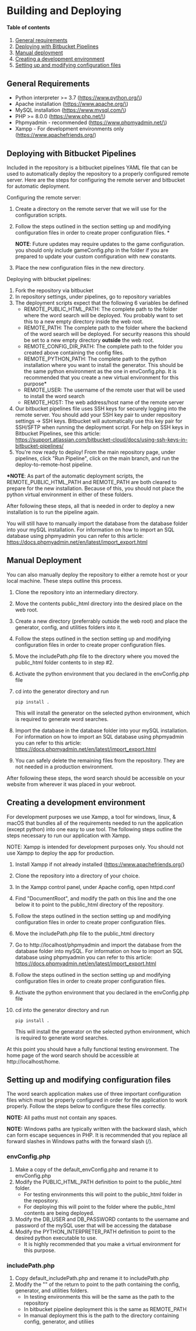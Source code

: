 # Building and Deploying

#### Table of contents
1. [General requirements](#general-requirements)
2. [Deploying with Bitbucket Pipelines](#deploying-with-bitbucket-pipelines)
3. [Manual deployment](#manual-deployment)
4. [Creating a development environment](#creating-a-development-environment)
5. [Setting up and modifying configuration files](#setting-up-and-modifying-configuration-files)

## General Requirements 
- Python interpreter >= 3.7 \(https://www.python.org/\)
- Apache installation \(https://www.apache.org/\)
- MySQL installation \(https://www.mysql.com/\)
- PHP >= 8.0.0 \(https://www.php.net/\)
- Phpmyadmin - recommended \(https://www.phpmyadmin.net/\)
- Xampp - For development environments only (https://www.apachefriends.org/)
## Deploying with Bitbucket Pipelines
Included in the repository is a bitbucket pipelines YAML file that can be used to automatically deploy the repository to a properly configured remote server. Here are the steps for configuring the remote server and bitbucket for automatic deployment.

Configuring the remote server:

1. Create a directory on the remote server that we will use for the configuration scripts.
2. Follow the steps outlined in the section setting up and modifying configuration files in order to create proper configuration files. *

    **NOTE**: Future updates may require updates to the game configuration. you should only include gameConfig.php in the folder if you are prepared to update your custom configuration with new constants.
3. Place the new configuration files in the new directory.

Deploying with bitbucket pipelines:

1. Fork the repository via bitbucket
2. In repository settings, under pipelines, go to repository variables
3. The deployment scripts expect that the following 6 variables be defined
    - REMOTE_PUBLIC_HTML_PATH: The complete path to the folder where the word search will be deployed. You probably want to set this to a new empty directory inside the web root.
    - REMOTE_PATH: The complete path to the folder where the backend of the word search will be deployed. For security reasons this should be set to a new empty directory **outside** the web root.
    - REMOTE_CONFIG_DIR_PATH: The complete path to the folder you created above containing the config files.
    - REMOTE_PYTHON_PATH: The complete path to the python installation where you want to install the generator. This should be the same python environment as the one in envConfig.php. It is recommended that you create a new virtual environment for this purpose*
    - REMOTE_USER: The username of the remote user that will be used to install the word search
    - REMOTE_HOST: The web address/host name of the remote server
4. Our bitbucket pipelines file uses SSH keys for securely logging into the remote server. You should add your SSH key pair to under repository settings -> SSH keys. Bitbucket will automatically use this key pair for SSH/SFTP when running the deployment script. For help on SSH keys in Bitbucket Pipelines, see this article: https://support.atlassian.com/bitbucket-cloud/docs/using-ssh-keys-in-bitbucket-pipelines/
5. You're now ready to deploy! From the main repository page, under pipelines, click "Run Pipeline", click on the main branch, and run the deploy-to-remote-host pipeline.

**\*NOTE**: As part of the automatic deployment scripts, the REMOTE_PUBLIC_HTML_PATH and REMOTE_PATH are both cleared to prepare for the new installation. Because of this, you should not place the python virtual environment in either of these folders.

After following these steps, all that is needed in order to deploy a new installation is to run the pipeline again. 

You will still have to manually import the database  from the database folder into your mySQL installation. For information on how to import an SQL database using phpmyadmin you can refer to this article: https://docs.phpmyadmin.net/en/latest/import_export.html

## Manual Deployment
You can also manually deploy the repository to either a remote host or your local machine. These steps outline this process.

1. Clone the repository into an intermediary directory.
2. Move the contents public_html directory into the desired place on the web root.
3. Create a new directory (preferrably outside the web root) and place the generator, config, and utilities folders into it.
4. Follow the steps outlined in the section setting up and modifying configuration files in order to create proper configuration files. 
5. Move the includePath.php file to the directory where you moved the public_html folder contents to in step #2.
6. Activate the python environment that you declared in the envConfig.php file
7. cd into the generator directory and run 

    ```pip install .``` 
    
    This will install the generator on the selected python environment, which is required to generate word searches.
8. Import the database in the database folder into your mySQL installation. For information on how to import an SQL database using phpmyadmin you can refer to this article: https://docs.phpmyadmin.net/en/latest/import_export.html
9. You can safely delete the remaining files from the repository. They are not needed in a production environment.

After following these steps, the word search should be accessible on your website from wherever it was placed in your webroot.
## Creating a development environment
For development purposes we use Xampp, a tool for windows, linux, & macOS that bundles all of the requirements needed to run the application (except python) into one easy to use tool. The following steps outline the steps necessary to run our application with Xampp.

NOTE: Xampp is intended for development purposes only. You should not use Xampp to deploy the app for production.

1. Install Xampp if not already installed (https://www.apachefriends.org/)
2. Clone the repository into a directory of your choice.
3. In the Xampp control panel, under Apache config, open httpd.conf
4. Find "DocumentRoot", and modify the path on this line and the one below it to point to the public_html directory of the repository.
5. Follow the steps outlined in the section setting up and modifying configuration files in order to create proper configuration files. 
6. Move the includePath.php file to the public_html directory
7. Go to http://localhost/phpmyadmin and import the database from the database folder into mySQL. For information on how to import an SQL database using phpmyadmin you can refer to this article: https://docs.phpmyadmin.net/en/latest/import_export.html
8. Follow the steps outlined in the section setting up and modifying configuration files in order to create proper configuration files.
9. Activate the python environment that you declared in the envConfig.php file
10. cd into the generator directory and run 

    ```pip install .``` 
    
    This will install the generator on the selected python environment, which is required to generate word searches.

At this point you should have a fully functional testing environment. The home page of the word search should be accessible at http://localhost/home. 

## Setting up and modifying configuration files
The word search application makes use of three important configuration files which must be properly configured in order for the application to work properly. Follow the steps below to configure these files correctly.

**NOTE:** All paths must not contain any spaces.

**NOTE:** Windows paths are typically written with the backward slash, which can form escape sequences in PHP. It is recommended that you replace all forward slashes in Windows paths with the forward slash (/).

### envConfig.php
1. Make a copy of the default_envConfig.php and rename it to envConfig.php
2. Modify the PUBLIC_HTML_PATH definition to point to the public_html folder. 
    - For testing environments this will point to the public_html folder in the repository.
    - For deploying this will point to the folder where the public_html contents are being deployed.
3. Modify the DB_USER and DB_PASSWORD contants to the username and password of the mySQL user that will be accessing the database
4. Modify the PYTHON_INTERPRETER_PATH definition to point to the desired python executable to use.
    - It is highly recommended that you make a virtual environment for this purpose. 

### includePath.php
1. Copy default_includePath.php and rename it to includePath.php
2. Modify the "" of the return to point to the path containing the config, generator, and utilities folders.
    - In testing environments this will be the same as the path to the repository
    - In bitbucket pipeline deployment this is the same as REMOTE_PATH
    - In manual deployment this is the path to the directory containing config, generator, and utiliies